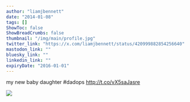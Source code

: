 ```yaml
---
author: "liamjbennett"
date: "2014-01-08"
tags: []
ShowToc: false
ShowBreadCrumbs: false
thumbnail: "/img/main/profile.jpg"
twitter_link: "https://x.com/liamjbennett/status/420999882854256640"
mastodon_link: ""
bluesky_link: ""
linkedin_link: ""
expiryDate: "2016-01-01"
---
```


my new baby daughter #dadops http://t.co/vX5saJasre

![](https://pbs.twimg.com/media/BdexKbRCUAAtwvs.jpg)
